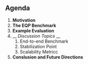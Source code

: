 
<!-- .element style="font-size: 1.1em; left: -370px"; line-height: 00% -->

## Agenda
<!-- .element style="font-size: 2.11em" -->

1. __Motivation__
2. __The EQP Benchmark__
3. __Example Evaluation__
4. __ _Discussion Topics_ __
    1. End-to-end Benchmark
    2. Stabilization Point
    3. Scalability Metricc
6. __Conslusion and Future Directions__